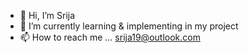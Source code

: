 - 👋 Hi, I’m Srija
- 🌱 I’m currently learning & implementing in my project
- 📫 How to reach me ... srija19@outlook.com

<!---
srija19/srija19 is a ✨ special ✨ repository because its `README.md` (this file) appears on your GitHub profile.
You can click the Preview link to take a look at your changes.
--->
